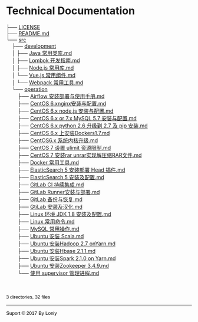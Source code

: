 # Technical Documentation

<html>
<body>
        ├── <a href="./LICENSE">LICENSE</a><br>
        ├── <a href="./README.md">README.md</a><br>
        └── <a href="./src/">src</a><br>
        &nbsp;&nbsp;&nbsp; ├── <a href="./src/development/">development</a><br>
        &nbsp;&nbsp;&nbsp; │   ├── <a href="./src/development/Java%20%E5%B8%B8%E7%94%A8%E7%B1%BB%E5%BA%93.md">Java 常用类库.md</a><br>
        &nbsp;&nbsp;&nbsp; │   ├── <a href="./src/development/Lombok%20%E5%BC%80%E5%8F%91%E6%8C%87%E5%8D%97.md">Lombok 开发指南.md</a><br>
        &nbsp;&nbsp;&nbsp; │   ├── <a href="./src/development/Node.js%20%E5%B8%B8%E7%94%A8%E5%BA%93.md">Node.js 常用库.md</a><br>
        &nbsp;&nbsp;&nbsp; │   └── <a href="./src/development/Vue.js%20%E5%B8%B8%E7%94%A8%E7%BB%84%E4%BB%B6.md">Vue.js 常用组件.md</a><br>
        &nbsp;&nbsp;&nbsp; │   └── <a href="./src/development/Webpack%20%E5%B8%B8%E7%94%A8%E5%B7%A5%E5%85%B7.md">Webpack 常用工具.md</a><br>
        &nbsp;&nbsp;&nbsp; └── <a href="./src/operation/">operation</a><br>
        &nbsp;&nbsp;&nbsp; &nbsp;&nbsp;&nbsp; ├── <a href="./src/operation/Airflow%20%E5%AE%89%E8%A3%85%E9%83%A8%E7%BD%B2%E4%B8%8E%E4%BD%BF%E7%94%A8%E6%89%8B%E5%86%8C.md">Airflow 安装部署与使用手册.md</a><br>
        &nbsp;&nbsp;&nbsp; &nbsp;&nbsp;&nbsp; ├── <a href="./src/operation/CentOS%206.x%20nginx%E5%AE%89%E8%A3%85%E4%B8%8E%E9%85%8D%E7%BD%AE.md">CentOS 6.xnginx安装与配置.md</a><br>
        &nbsp;&nbsp;&nbsp; &nbsp;&nbsp;&nbsp; ├── <a href="./src/operation/CentOS%206.x%20node.js%20%E5%AE%89%E8%A3%85%E4%B8%8E%E9%85%8D%E7%BD%AE.md">CentOS 6.x node.js 安装与配置.md</a><br>
        &nbsp;&nbsp;&nbsp; &nbsp;&nbsp;&nbsp; ├── <a href="./src/operation/CentOS%206.x%20or%207.x%20MySQL%205.7%20%E5%AE%89%E8%A3%85%E4%B8%8E%E9%85%8D%E7%BD%AE.md">CentOS 6.x or 7.x MySQL 5.7 安装与配置.md</a><br>
        &nbsp;&nbsp;&nbsp; &nbsp;&nbsp;&nbsp; ├── <a href="./src/operation/CentOS%206.x%20python%202.6%20%E5%8D%87%E7%BA%A7%E5%88%B0%202.7%20%E5%8F%8A%20pip%20%E5%AE%89%E8%A3%85.md">CentOS 6.x python 2.6 升级到 2.7 及 pip 安装.md</a><br>
        &nbsp;&nbsp;&nbsp; &nbsp;&nbsp;&nbsp; ├── <a href="./src/operation/CentOS%206.x%20%E4%B8%8A%E5%AE%89%E8%A3%85Dockers1.7.md">CentOS 6.x 上安装Dockers1.7.md</a><br>
        &nbsp;&nbsp;&nbsp; &nbsp;&nbsp;&nbsp; ├── <a href="./src/operation/CentOS%206.x%20%E7%B3%BB%E7%BB%9F%E5%86%85%E6%A0%B8%E5%8D%87%E7%BA%A7.md">CentOS6.x 系统内核升级.md</a><br>
        &nbsp;&nbsp;&nbsp; &nbsp;&nbsp;&nbsp; ├── <a href="./src/operation/CentOS%207%20%E8%AE%BE%E7%BD%AE%20ulimit%20%E8%B5%84%E6%BA%90%E9%99%90%E5%88%B6.md">CentOS 7 设置 ulimit 资源限制.md</a><br>
        &nbsp;&nbsp;&nbsp; &nbsp;&nbsp;&nbsp; ├── <a href="./src/operation/CentOS%207%20%E5%AE%89%E8%A3%85rar%20unrar%E5%AE%9E%E7%8E%B0%E8%A7%A3%E5%8E%8B%E7%BC%A9RAR%E6%96%87%E4%BB%B6.md">CentOS 7 安装rar unrar实现解压缩RAR文件.md</a><br>
        &nbsp;&nbsp;&nbsp; &nbsp;&nbsp;&nbsp; ├── <a href="./src/operation/Docker%20%E5%B8%B8%E7%94%A8%E5%B7%A5%E5%85%B7.md">Docker 常用工具.md</a><br>
        &nbsp;&nbsp;&nbsp; &nbsp;&nbsp;&nbsp; ├── <a href="./src/operation/ElasticSearch%205%20%E5%AE%89%E8%A3%85%E9%83%A8%E7%BD%B2%20Head%20%E6%8F%92%E4%BB%B6.md">ElasticSearch 5 安装部署 Head 插件.md</a><br>
        &nbsp;&nbsp;&nbsp; &nbsp;&nbsp;&nbsp; ├── <a href="./src/operation/ElasticSearch%205%20%E5%AE%89%E8%A3%85%E5%8F%8A%E9%85%8D%E7%BD%AE.md">ElasticSearch 5 安装及配置.md</a><br>
        &nbsp;&nbsp;&nbsp; &nbsp;&nbsp;&nbsp; ├── <a href="./src/operation/GitLab%20CI%20%E6%8C%81%E7%BB%AD%E9%9B%86%E6%88%90.md">GitLab CI 持续集成.md</a><br>
        &nbsp;&nbsp;&nbsp; &nbsp;&nbsp;&nbsp; ├── <a href="./src/operation/GitLab%20Runner%E5%AE%89%E8%A3%85%E4%B8%8E%E9%83%A8%E7%BD%B2.md">GitLab Runner安装与部署.md</a><br>
        &nbsp;&nbsp;&nbsp; &nbsp;&nbsp;&nbsp; ├── <a href="./src/operation/GitLab%20%E5%A4%87%E4%BB%BD%E4%B8%8E%E6%81%A2%E5%A4%8D.md">GitLab 备份与恢复.md</a><br>
        &nbsp;&nbsp;&nbsp; &nbsp;&nbsp;&nbsp; ├── <a href="./src/operation/GtiLab%20%E5%AE%89%E8%A3%85%E5%8F%8A%E6%B1%89%E5%8C%96.md">GtiLab 安装及汉化.md</a><br>
        &nbsp;&nbsp;&nbsp; &nbsp;&nbsp;&nbsp; ├── <a href="./src/operation/Linux%20%E7%8E%AF%E5%A2%83%20JDK%201.8%20%E5%AE%89%E8%A3%85%E5%8F%8A%E9%85%8D%E7%BD%AE.md">Linux 环境 JDK 1.8 安装及配置.md</a><br>
        &nbsp;&nbsp;&nbsp; &nbsp;&nbsp;&nbsp; ├── <a href="./src/operation/Linux%20%E5%B8%B8%E7%94%A8%E5%91%BD%E4%BB%A4.md">Linux 常用命令.md</a><br>
        &nbsp;&nbsp;&nbsp; &nbsp;&nbsp;&nbsp; ├── <a href="./src/operation/MySQL%20%E5%B8%B8%E7%94%A8%E6%93%8D%E4%BD%9C.md">MySQL 常用操作.md</a><br>
        &nbsp;&nbsp;&nbsp; &nbsp;&nbsp;&nbsp; ├── <a href="./src/operation/Ubuntu%20%E5%AE%89%E8%A3%85%20Scala.md">Ubuntu 安装 Scala.md</a><br>
        &nbsp;&nbsp;&nbsp; &nbsp;&nbsp;&nbsp; ├── <a href="./src/operation/Ubuntu%20%E5%AE%89%E8%A3%85Hadoop%202.7%20on%20Yarn.md">Ubuntu 安装Hadoop 2.7 onYarn.md</a><br>
        &nbsp;&nbsp;&nbsp; &nbsp;&nbsp;&nbsp; ├── <a href="./src/operation/Ubuntu%20%E5%AE%89%E8%A3%85Hbase%202.1.1.md">Ubuntu 安装Hbase 2.1.1.md</a><br>
        &nbsp;&nbsp;&nbsp; &nbsp;&nbsp;&nbsp; ├── <a href="./src/operation/Ubuntu%20%E5%AE%89%E8%A3%85Spark%202.1.0%20on%20Yarn.md">Ubuntu 安装Spark 2.1.0 on Yarn.md</a><br>
        &nbsp;&nbsp;&nbsp; &nbsp;&nbsp;&nbsp; ├── <a href="./src/operation/Ubuntu%20%E5%AE%89%E8%A3%85Zookeeper%203.4.9.md">Ubuntu 安装Zookeeper 3.4.9.md</a><br>
        &nbsp;&nbsp;&nbsp; &nbsp;&nbsp;&nbsp; └── <a href="./src/operation/%E4%BD%BF%E7%94%A8%20supervisor%20%E7%AE%A1%E7%90%86%E8%BF%9B%E7%A8%8B.md">使用 supervisor 管理进程.md</a><br>
        <br><br>
        </p>
        <p>

<p style="font-weight: normal; font-family : ariel, monospace, sans-serif; color: black; background-color: transparent;font-size: small; font-family : arial, sans-serif;">3 directories, 32 files
</p>
<hr>
<p style="font-weight: normal; font-family : ariel, monospace, sans-serif; color: black; background-color: transparent;font-size: small; font-family : arial, sans-serif;">Suport © 2017 By Lonly
</p>
</body>
</html>